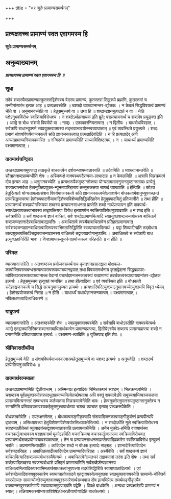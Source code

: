+++
title = "०९ श्रुतेः प्रामाण्यसमर्थनम्"

+++


## प्रत्यक्षवच्च प्रामाण्यं स्वत एवागमस्य हि

**श्रुतेः प्रामाण्यसमर्थनम्**

## **अनुव्याख्यानम्**

***प्रत्यक्षवच्च प्रामाण्यं स्वत एवागमस्य हि ॥***

### **सुधा**

तदेवं शब्दस्यैवाप्रामाण्यात्कुतस्तद्विशेषस्य वेदस्य प्रामाण्यं, कुतस्तरां सिद्धरूपे ब्रह्मणि, कुतस्तमां च तन्मीमांसारंभ इत्यत आह ॥ प्रत्यक्षवच्चेति ॥ चशब्दो व्याख्यानान्तर-द्योतकः । न केवलं सिद्धविषयत्वं प्रामाण्यं चेति वा । अनुमानवच्चेति वा । हेतुसमुच्चये वा ॥ तथा हि ॥ शब्दाज्ज्ञानमुत्पद्यते न वा । नेति पक्षेऽनुभवविरोधः स्वक्रियाविरोधश्च । न शब्दोऽर्थप्रत्यायक इति ब्रूते; परप्रत्यायनार्थं च शब्दमेव प्रयुङ्क्त इति । आद्ये स बोधः संशयो विपर्ययो वा । नाद्यः । एकाकारनियतत्वात् । न द्वितीयः । बाधबोधविरहात् । सर्वत्रापि बाधाभ्युपगमे स्वप्रयुक्तवाक्यस्य तद्भावाभावयोस्स्वव्याघातात् ॥ एवं व्यवस्थिते प्रयुज्यते । शब्दः प्रमाणं संशयविपर्ययाजनकत्वे सति ज्ञानजनकत्वात् प्रत्यक्षादिवदिति । न हि प्रत्यक्षादेर् अपि अन्यत्प्रामाण्यनियामकमस्ति ॥ नन्विदमेव प्रामाण्यमिति साध्याविशिष्टत्वम् । न । याथार्थ्यं प्रामाण्यमिति वक्ष्यमाणत्वात् ।

### **वाक्यार्थचन्द्रिका**

तच्छब्दाप्रामायमुपपाद्य तत्प्रकृते बाधकत्वेन दर्शयन्भाष्यमवतारयति ॥ तदेवमिति ॥ व्याख्यानान्तरेति ॥ सौत्रातःशब्दसम्बन्धीति शेषः । अस्मिन्पक्षे वाक्यस्थपदैरन्वया-लाभादाह ॥ न केवलमिति ॥ अत्रापि भिन्नक्रमत्वं दोष इत्यत आह ॥ अनुमानवच्चेति ॥ प्रत्यक्षरूपैकदृष्टान्तोक्त्या योग्यताबलादनुमानदृष्टान्ततायाः प्रत्येतुं शक्यत्वात्सर्वथा हेत्वनुक्तिप्रयुक्त-न्यूनतापरिहाराय तत्सूचकतया चशब्दं व्याख्याति ॥ हेत्विति ॥ कोऽत्र हेतुरित्यतो योग्यताबलात्संशय विपर्ययाजनकत्वे सति ज्ञानजनकत्वमेवेत्याशयेन बोधकत्वमेवानुभ्युपगच्छन्तं प्रत्यसिद्ध्यापत्त्या हेतोरुपपादनीयत्वाद्विशेषणविशेष्यासिद्धिपरिहारेण हेतुमुपपादयितुं प्रतिजानीते ॥ तथा हीति ॥ प्रत्यायनार्थं शब्दप्रयोगक्रियया शब्दस्य प्रत्यायनसाधनता प्राप्तेति शब्दो नार्थप्रत्यायन इति वाक्यार्थ-स्यार्थप्रत्यायकत्वाभावस्य तादृशक्रियया विरोध इत्याशयेन स्वक्रियाविरोधमुपपादयति ॥ न शब्द इति ॥ सर्वत्रापीति ॥ सर्वं शब्दजन्यं ज्ञानं बाधितं, सर्वः शब्दोऽप्रमाणमित्यादि स्वप्रयुक्तशब्दजन्यबोधस्य बाधितत्वे शब्दजन्यज्ञानादेरबाधितत्वाद्यापत्तिः । अबाधितत्वे त्वस्यैवाबाधितत्वेन प्रतिहतप्रमाणत्वात् सर्वशब्दजन्यज्ञानबाधितत्वादिरूपस्वाभिमतासिद्धिरिति स्वव्याघातादित्यर्थः । यद्वा शिष्यादीन्प्रति तद्बोधाय त्वत्प्रयुक्तयत्किञ्चिद्वाक्यजन्यज्ञानस्य बाधितत्वे तद्वाक्यप्रयोगानुपपत्तिः । अबाधितत्वे च सर्वत्रापि बाध इत्युक्तहानिरिति भावः । विपक्षबाधकसूचनेनाप्रयोजकत्वं परिहरति ॥ न हीति ॥

### **परिमल**

व्याख्यानान्तरेति ॥ अतःशब्दस्य प्रयोजनसमर्थनाय कृतज्ञानप्रसादद्वारा मोक्षफल-कत्वोक्तिपरत्वबन्धसत्यत्वपरत्वरूपव्याख्यानद्वयात् तथा विषयसमर्थनाय कृताद्वेदानां सिद्धब्रह्मपर-त्वोक्तिपरत्वरूपव्याख्यानाच्च वेदानां यथार्थज्ञानजनकत्वरूपं यत्प्रामाण्यं तदर्थकत्वरूपव्याख्यानांतर-द्योतक इत्यर्थः । हेतुसमुच्चय इत्युक्तं व्यनक्ति ॥ तथा हीत्यादिना ॥ एवं व्यवस्थित इति ॥ बोधकत्वे संदेहाद्यजनकत्वे च सिद्धे सत्यनुमानमुच्यत इत्यर्थः । प्रत्यक्षादिवदित्युक्त्याऽनुमानवच्चेत्युक्तमपि विवृतं ध्येयम् । हेतोरप्रयोजकत्वं निराह ॥ न हीति ॥ याथार्थ्यं यथार्थज्ञानजनकत्वम् ॥ वक्ष्यमाणत्वात् । नविलक्षणत्वादित्यधिकरणे ॥

### **यादुपत्यं**

व्याख्यानान्तरेति ॥ अतःशब्दस्येति शेषः ॥ स्वप्रयुक्तवाक्यस्येति ॥ सर्वत्रापि बाधोऽस्तीति वाक्यस्येत्यर्थः । आद्ये एतद्वाक्यातिरिक्तशब्दानामबाधितार्थकत्वेन प्रामाण्यप्राप्त्या, द्वितीयेऽस्यैव शब्दस्य प्रामाण्यप्राप्त्या शब्दो न प्रमाणमिति प्रतिज्ञाव्याघात इत्यर्थः ॥ वक्ष्यमाण-त्वादिति ॥ युक्तिपाद इति शेषः ॥

### **श्रीनिवासतीर्थीया**

हेतुसमुच्चये वेति ॥ संशयविपर्ययाजनकत्वाख्यहेतुसमुच्चये वा चशब्द इत्यर्थः ॥ अनुभवेति ॥ शब्दादर्थं प्रत्येमीत्यनुभवविरोधः ॥

### **वाक्यार्थरत्नमाला**

तच्छब्दाप्रामाण्यमिति द्वितीयान्तम् । अस्मिन्पक्ष इत्यादिकं निमित्तकथनं स्पष्टम् । भिन्नक्रमत्वमिति । चशब्दस्य पूर्वप्रयुक्तस्योत्तरपदभूतप्रामाण्यमित्येतच्छेषताया अपि वक्तुं शक्यत्वेऽपि समुच्चयाभिव्यञ्जकतया प्रामाण्यमित्यनन्तरं सम्बन्धस्य कर्तव्यतया भिन्नक्रमत्वेनेवेति भावः । हेत्वनुक्तेरनुमानरूपदृष्टान्तानुक्तेश्च न साम्यमिति प्रतिपादयन्नावश्यकहेतुसमुच्चयार्थतया चशब्दं व्याचष्ट इत्याह प्रत्यक्षरूपैकेति ।

बोधकत्वमेवेति । उपलक्षणमेतत् । बोधकत्वमङ्गीकृत्यापि संशयादिजनकत्वमङ्गीकुर्वन्तं प्रत्यपीत्यपि द्रष्टव्यम् । असिध्यापत्त्या हेतुविशेषणविशेष्ययोरसिध्यापत्तेरित्यर्थः । न शब्दोऽर्थेति मूले स्वक्रियाविरोधस्य स्पष्टमप्रतीतेस्तं व्युत्पादयंस्तद्वाक्यमवतारयति प्रत्यायनार्थमिति । अनेन मूकोऽ-हमिति वाक्यार्थस्य वचनकर्तृत्वाभावस्य परज्ञापनार्थं मूकोऽहमिति वचनक्रियया वचनकर्तृत्वप्राप्त्या स्वक्रियाविरोधवत् प्रत्यायनार्थशब्दप्रयोगस्यावश्यकत्वात् । तेन च प्रत्यायनसाधनताप्राप्तेत्यादिप्रकारेण स्वक्रियाविरोध इत्युक्तं भवति । अप्रमाणमित्यादीति । आदिपदेन शब्दो न बोधक इत्यादेः सङ्ग्रहः । ज्ञानादेरित्यादिपदेन सर्वशब्दपरिग्रहः । अबाधितत्वादीत्यादिपदेन प्रामाण्यादिपरिग्रहः । अस्यैवेति । सर्वं शब्दजन्यं ज्ञानं बाधितमित्यादिशब्दजन्यबोधनस्यैवेत्यर्थः । अबाधितत्वेनेत्यतःपरं तद्वाक्यानां तदंश इति शेषः । तथा सर्वं शब्देत्यादिशब्दस्य स्वजन्यबोधांशे प्रतिहतं प्रमाणत्वमिति सर्वशब्दैर्जन्यज्ञानस्य बाधितत्वमित्यादिरूपस्वाभिमतार्थसाधकत्वानुपपत्त्या तदर्थसिद्धिरिति स्वव्याघातादित्यर्थः । एवं सर्वशब्देत्यादिवाक्यपुरस्कारेण स्वव्याघातोपपादने एतद्वाक्यस्येत्यनुक्तवा स्वप्रयुक्तवाक्यस्येति सामान्ये-नोक्तिर्न स्वरसेत्यतः सामान्योक्तेरप्युक्तवाक्यपुरस्कारेणार्थसम्भवान्न दोष इत्यभिप्रेत्य तमर्थमङ्गीकृत्यैव वाक्यान्तरपुरस्कारेणापि स्वव्याघातमुपपादयति यद्वेति । विपक्षे बाधकेति । अन्यथा प्रत्यक्षादेरपि प्रामाण्यं न स्यात् । तन्नियामकस्योभयत्राविशेषेऽर्धजरतीयायोगादिति बाधकेत्यर्थः ।

